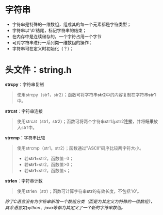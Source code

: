 


# **字符串**
- 字符串是特殊的一维数组，组成其的每一个元素都是字符类型；
- 字符串以‘\0’结尾，标记字符串的结束；
- 在内存中是连续储存的，一个字符占用一个字节
- 可对字符串进行一系列类一维数组的操作；
- 字符串可在定义时初始化（？）；

# 头文件：string.h

**strcpy**：字符串复制
>使用strcpy（str1，str2）；函数可将字符串**str2**中的内容复制在字符串**str1**中。

**strcat**：字符串连接
>使用strcat（str1，str2）；函数可将两个字符串str1与str2**连接**，并将**结果**放入str1中。

**strcmp**：字符串比较
>使用strcmp（str1，str2）；函数通过"ASCII"码序比较两字符大小。
>- 若**str1**=str2，函数值=0；
>- 若**str1**>str2，函数值>0；
>- 若**str1**<str2，函数值<；

**strlen**：字符串计数
>使用strlen（str）；函数可计算字符串**str**的有效长度，不包括‘\0’。

*除了C语言没有为字符串新增一个数组分类（而是为其定义为特殊的一维数组），其余语言如python、java等都为其定义了一个新的字符串数组。*
<!--stackedit_data:
eyJoaXN0b3J5IjpbLTI2NDIxOTg1NSwtMTQyMzMwMTc2N119
-->